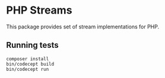 # PHP Streams

This package provides set of stream implementations for PHP.

## Running tests

```
composer install
bin/codecept build
bin/codecept run
```
